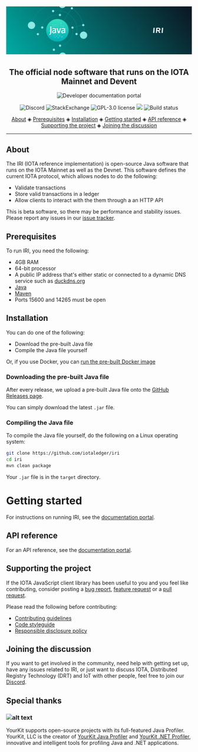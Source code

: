 <h1 align="center">
  <br>
  <a href="https://docs.iota.org/docs/node-software/0.1/iri/introduction/overview"><img src="IRI.png"></a>
</h1>

<h2 align="center">The official node software that runs on the IOTA Mainnet and Devent</h2>

<p align="center">
    <a href="https://docs.iota.org/docs/node-software/0.1/iri/introduction/overview" style="text-decoration:none;">
    <img src="https://img.shields.io/badge/Documentation%20portal-blue.svg?style=for-the-badge" alt="Developer documentation portal">
</p>
<p align="center">
  <a href="https://discord.iota.org/" style="text-decoration:none;"><img src="https://img.shields.io/badge/Discord-9cf.svg?logo=discord" alt="Discord"></a>
    <a href="https://iota.stackexchange.com/" style="text-decoration:none;"><img src="https://img.shields.io/badge/StackExchange-9cf.svg?logo=stackexchange" alt="StackExchange"></a>
    <a href="https://raw.githubusercontent.com/iotaledger/iri/dev/LICENSE" style="text-decoration:none;"><img src="https://img.shields.io/github/license/iotaledger/iri.svg" alt="GPL-3.0 license"></a>
    <a href="https://www.codacy.com/app/iotaledger/iri" style="text-decoration:none;"><img src="https://api.codacy.com/project/badge/Grade/dba5b7ae42024718893991e767390135"></a>
    <a href="https://travis-ci.org/iotaledger/iri" style="text-decoration:none;"><img src="https://travis-ci.org/iotaledger/iri.svg?branch=dev" alt="Build status"></a>
</p>
      
<p align="center">
  <a href="#about">About</a> ◈
  <a href="#prerequisites">Prerequisites</a> ◈
  <a href="#installation">Installation</a> ◈
  <a href="#getting-started">Getting started</a> ◈
  <a href="#api-reference">API reference</a> ◈
  <a href="#supporting-the-project">Supporting the project</a> ◈
  <a href="#joining-the-discussion">Joining the discussion</a> 
</p>

---

## About

The IRI (IOTA reference implementation) is open-source Java software that runs on the IOTA Mainnet as well as the Devnet. This software defines the current IOTA protocol, which allows nodes to do the following:

- Validate transactions
- Store valid transactions in a ledger
- Allow clients to interact with the them through a an HTTP API

This is beta software, so there may be performance and stability issues.
Please report any issues in our [issue tracker](https://github.com/iotaledger/iri/issues/new).

## Prerequisites

To run IRI, you need the following:

- 4GB RAM
- 64-bit processor
- A public IP address that's either static or connected to a dynamic DNS service such as [duckdns.org](https://www.duckdns.org)
- [Java](https://openjdk.java.net/install/)
- [Maven](https://maven.apache.org/what-is-maven.html)
- Ports 15600 and 14265 must be open

## Installation

You can do one of the following:

- Download the pre-built Java file
- Compile the Java file yourself

Or, if you use Docker, you can [run the pre-built Docker image](https://docs.iota.org/docs/node-software/0.1/iri/how-to-guides/install-iri#run-iri-in-a-docker-container)

### Downloading the pre-built Java file

After every release, we upload a pre-built Java file onto the [GitHub Releases page](https://github.com/iotaledger/iri/releases).

You can simply download the latest `.jar` file.

### Compiling the Java file

To compile the Java file yourself, do the following on a Linux operating system:

```bash
git clone https://github.com/iotaledger/iri
cd iri
mvn clean package
```

Your `.jar` file is in the `target` directory.

# Getting started

For instructions on running IRI, see the [documentation portal](https://docs.iota.org/docs/node-software/0.1/iri/how-to-guides/install-iri).

## API reference

For an API reference, see the [documentation portal](https://docs.iota.org/docs/node-software/0.1/iri/references/api-reference).

## Supporting the project

If the IOTA JavaScript client library has been useful to you and you feel like contributing, consider posting a [bug report](https://github.com/iotaledger/iri/issues/new), [feature request](https://github.com/iotaledger/iri/issues/new) or a [pull request](https://github.com/iotaledger/iri/pulls/). 

Please read the following before contributing:

- [Contributing guidelines](CONTRIBUTING.md)
- [Code styleguide](STYLEGUIDE.md)
- [Responsible disclosure policy](SECURITY.MD)

## Joining the discussion

If you want to get involved in the community, need help with getting set up, have any issues related to IRI, or just want to discuss IOTA, Distributed Registry Technology (DRT) and IoT with other people, feel free to join our [Discord](https://discord.iota.org/).

## Special thanks

### ![alt text](https://www.yourkit.com/images/yklogo.png)

YourKit supports open-source projects with its full-featured Java Profiler.
YourKit, LLC is the creator of <a href="https://www.yourkit.com/java/profiler/">YourKit Java Profiler</a> and <a href="https://www.yourkit.com/.net/profiler/">YourKit .NET Profiler</a>, innovative and intelligent tools for profiling Java and .NET applications.
